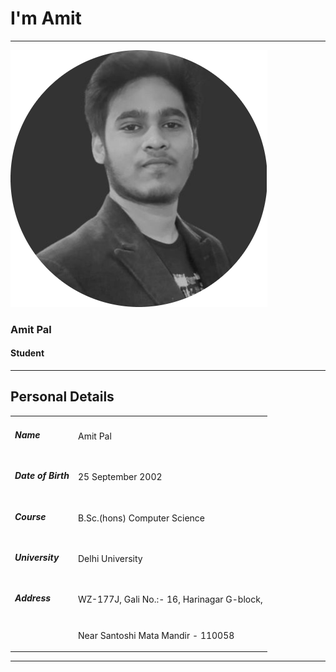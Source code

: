 <div class="landing" id="landing">
                <h1>I'm Amit</h1>
        </div>
        <hr id="hr1">
        <div class="shortProfile">
                <img id="profilePic" src="./myPhoto_B&G_circle.png" alt="Profile Photo">
                <h3>Amit Pal</h3>
                <h4>Student</h4>
        </div>
        <hr>
        <div class="personalDetails">
                <h2>Personal Details</h2>
                <table>
                        <tr>
                                <td>
                                        <h5>Name</h5>
                                </td>
                                <td>
                                        <p>Amit Pal</p6>
                                </td>
                        </tr>
                        <tr>
                                <td>
                                        <h5>Date of Birth</h5>
                                </td>
                                <td>
                                        <p>25 September 2002</p>
                                </td>
                        </tr>
                        <tr>
                                <td>
                                        <h5>Course</h5>
                                </td>
                                <td>
                                        <p>B.Sc.(hons) Computer Science</p>
                                </td>
                        </tr>
                        <tr>
                                <td>
                                        <h5>University</h5>
                                </td>
                                <td>
                                        <p>Delhi University</p>
                                </td>
                        </tr>
                        <tr>
                                <td>
                                        <h5>Address</h5>
                                </td>
                                <td>
                                        <p>WZ-177J, Gali No.:- 16, Harinagar G-block,</p>
                                </td>
                        </tr>
                        <tr>
                                <td>
                                        <h5> </h5>
                                </td>
                                <td>
                                        <p> Near Santoshi Mata Mandir - 110058</p>
                                </td>
                        </tr>
                </table>
        </div>
        <hr>
        
